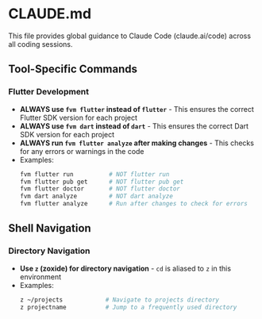 # CLAUDE.md

This file provides global guidance to Claude Code (claude.ai/code) across all coding sessions.

## Tool-Specific Commands

### Flutter Development

- **ALWAYS use `fvm flutter` instead of `flutter`** - This ensures the correct Flutter SDK version for each project
- **ALWAYS use `fvm dart` instead of `dart`** - This ensures the correct Dart SDK version for each project
- **ALWAYS run `fvm flutter analyze` after making changes** - This checks for any errors or warnings in the code
- Examples:
  ```bash
  fvm flutter run          # NOT flutter run
  fvm flutter pub get      # NOT flutter pub get
  fvm flutter doctor       # NOT flutter doctor
  fvm dart analyze         # NOT dart analyze
  fvm flutter analyze      # Run after changes to check for errors
  ```

## Shell Navigation

### Directory Navigation

- **Use `z` (zoxide) for directory navigation** - `cd` is aliased to `z` in this environment
- Examples:
  ```bash
  z ~/projects            # Navigate to projects directory
  z projectname           # Jump to a frequently used directory
  ```
